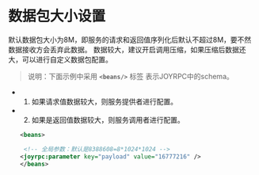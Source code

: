 数据包大小设置
==
默认数据包大小为8M，即服务的请求和返回值序列化后默认不超过8M，要不然数据接收方会丢弃此数据。
数据较大，建议开启调用压缩，如果压缩后数据还大，可以进行自定义数据包配置。
>说明：下面示例中采用  **`<beans/>`** 标签 表示JOYRPC中的schema。

- 1. 如果请求值数据较大，则服务提供者进行配置。

- 2. 如果是返回值数据较大，则服务调用者进行配置。

  ```xml
  <beans>

   <!-- 全局参数：默认是8388608=8*1024*1024 -->
  <joyrpc:parameter key="payload" value="16777216" /> 
  </beans>
  ```